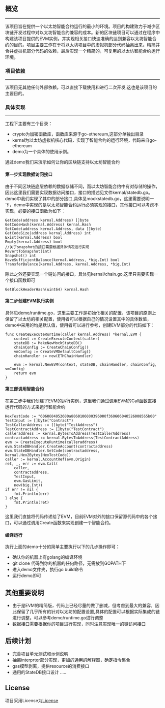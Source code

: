 ## 概览
---
该项目旨在提供一个以太坊智能合约运行的最小的环境。项目的构建致力于减少区块链开发过程中对以太坊智能合约兼容的成本。新的区块链项目可以通过在程序中构建该项目提供的EVM实例，并实现相关接口快速准确的达到兼容以太坊智能合约的目的。项目主要工作在于将以太坊项目中的虚拟机部分代码抽离出来，精简并合并虚拟机部分代码的依赖，最后实现一个精简的，可复用的以太坊智能合约运行环境。

### 项目依赖
---
该项目无其他任何外部依赖，可以直接下载使用和进行二次开发,这也是该项目的主要目的。
### 具体实现
---
工程下主要有三个目录：
* crypto为加密函数库，函数库来源于go-ethereum,这部分单独出目录
* kernal为以太坊虚拟机核心代码，实现了智能合约的运行环境，代码来自go-ethereum
* demo为一个具体的使用示例。

通过demo我们来演示如何让你的区块链支持以太坊智能合约</br>
#### 第一步实现数据访问接口
由于不同区块链底层依赖的数据存储不同，而以太坊智能合约中有对存储的操作，因此这里我们需要实现数据访问接口，接口的描述见文件kernal/statedb.go。
demo中我们实现了其中的部分接口,具体见mockstatedb.go，这里需要说明一下，demo中实现的是以太坊智能合约运行必须实现的接口，其他接口可以考虑不实现，必要的接口函数为如下：
```
GetCode(address kernal.Address) []byte
GetCodeHash(kernal.Address) kernal.Hash
SetCode(address kernal.Address, data []byte)
GetCodeSize(address kernal.Address) int
Exist(kernal.Address) bool
Empty(kernal.Address) bool
//关于snapshot的接口需要根据具体情况进行实现
RevertToSnapshot(int)                                             
Snapshot() int
HaveSufficientBalance(kernal.Address, *big.Int) bool
TransferBalance(kernal.Address, kernal.Address, *big.Int)
```
除此之外还要实现一个链访问的接口，具体见kernal/chain.go,这里只需要实现一个接口函数即可
```
GetBlockHeaderHash(uint64) kernal.Hash
```
#### 第二步创建EVM执行实例
具体见demo/runtime.go，这里主要工作是初始化相关的配置，该项目的原则上保留了以太坊的相关配置，使用者可以根据自己的情况设置其中的具体数值，demo中采用的均是默认值，使用者可以进行参考，创建EVM部分的代码如下：
```
func CreateExecuteRuntime(caller kernal.Address) *kernal.EVM {
    context := CreateExecuteContext(caller)
    stateDB := MakeNewMockStateDB()
    chainConfig := CreateChainConfig()
    vmConfig := CreateVMDefaultConfig()
    chainHandler := new(ETHChainHandler)

    evm := kernal.NewEVM(context, stateDB, chainHandler, chainConfig, vmConfig)
    return evm
}
```
#### 第三部调用智能合约
在第二步中我们创建了EVM的运行实例，这里我们通过调用EVM的Call函数直接运行代码的方式来运行智能合约
```
HexTestCode := "6060604052600a8060106000396000f360606040526008565b00"
TestInput := []byte("Contract")
TestCallerAddress := []byte("TestAddress")
TestContractAddress := []byte("TestContract")
calleraddress := kernal.BytesToAddress(TestCallerAddress)
contractaddress := kernal.BytesToAddress(TestContractAddress)
evm := CreateExecuteRuntime(calleraddress)
evm.StateDBHandler.CreateAccount(contractaddress)
evm.StateDBHandler.SetCode(contractaddress, kernal.Hex2Bytes(HexTestCode))
caller := kernal.AccountRef(evm.Origin)
ret, _, err := evm.Call(
    caller,
    contractaddress,
    TestInput,
    evm.GasLimit,
    new(big.Int))
if err != nil {
    fmt.Println(err)
} else {
    fmt.Println(ret)
}
```
这里我们直接将代码传递给了EVM，目前EVM对外的接口保留源代码中的各个接口，可以通过调用Create函数来实现创建一个智能合约。
#### 编译运行
执行上面的demo十分的简单主要执行以下的几步操作即可：
* 确认你的机器上有golang的编译环境
* git clone 代码到你的机器的任何路径，无需放到GOPATH下
* 进入demo文件夹，执行go build命令
* 运行demo即可

## 其他重要说明
* 由于是EVM的精简版，代码上已经尽量的做了删减，但考虑到最大的兼容，因此保留了几乎所有的针对以太坊的配置设置,具体的配置可以根据实际集成的链进行调整，可以参考demo/runtime.go进行调整
* 数据接口需要根据你的项目进行实现，同时注意实现唯一的链访问接口

## 后续计划
* 完善项目单元测试和示例说明
* 抽离interprter部分实现，更加的通用的解释器，确定指令集合
* gas模型剥离，提供resource的消费接口
* 通用的StateDB接口设计
.....

## License
项目采用License为[License](https://www.gnu.org/licenses/lgpl-3.0.en.html)
